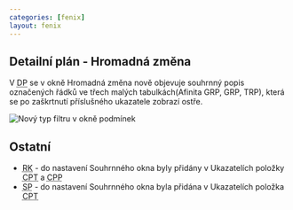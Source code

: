 ```yaml
---
categories: [fenix]
layout: fenix
---
```

## Detailní plán - Hromadná změna
V  <abbr title="Detailní plán">DP</abbr> se v okně Hromadná změna nově objevuje souhrnný popis označených řádků ve třech malých tabulkách(Afinita GRP, GRP, TRP), která se po zaškrtnutí příslušného ukazatele zobrazí ostře.

![Nový typ filtru v okně podmínek]({{site.url}}/data/HZ_podokna.jpg)

## Ostatní
<ul><li><abbr title="Reachové křivky">RK</abbr> -  do nastavení Souhrnného okna byly přidány v Ukazatelích položky <abbr title="Cost per Thousand">CPT</abbr> a <abbr title="Cost per Point">CPP</abbr></li>
<li><abbr title="Strategický plán">SP</abbr> - do nastavení Souhrnného okna byla přidána v Ukazatelích položka <abbr title="Cost per Thousand">CPT</abbr></li>
</ul>




